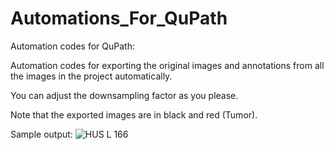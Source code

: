 # Automations_For_QuPath
Automation codes for QuPath:

Automation codes for exporting the original images and annotations from all the images in the project automatically.

You can adjust the downsampling factor as you please.

Note that the exported images are in black and red (Tumor).

Sample output:
![HUS L 166](https://github.com/SoroushOskouei/Automations_For_QuPath/assets/57323986/d351ec21-f356-45fa-bb1b-788ad610062c)
